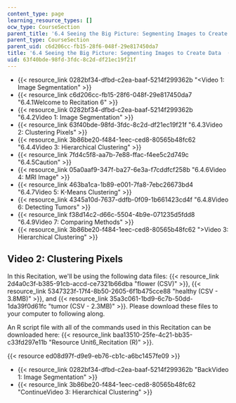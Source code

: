 ```yaml
---
content_type: page
learning_resource_types: []
ocw_type: CourseSection
parent_title: '6.4 Seeing the Big Picture: Segmenting Images to Create Data  (Recitation)'
parent_type: CourseSection
parent_uid: c6d206cc-fb15-28f6-048f-29e817450da7
title: '6.4 Seeing the Big Picture: Segmenting Images to Create Data  (Recitation)'
uid: 63f40bde-98fd-3fdc-8c2d-df21ec19f21f
---
```


*   {{< resource_link 0282bf34-dfbd-c2ea-baaf-5214f299362b "\<Video 1: Image Segmentation" >}}
*   {{< resource_link c6d206cc-fb15-28f6-048f-29e817450da7 "6.4.1Welcome to Recitation 6" >}}
*   {{< resource_link 0282bf34-dfbd-c2ea-baaf-5214f299362b "6.4.2Video 1: Image Segmentation" >}}
*   {{< resource_link 63f40bde-98fd-3fdc-8c2d-df21ec19f21f "6.4.3Video 2: Clustering Pixels" >}}
*   {{< resource_link 3b86be20-f484-1eec-ced8-80565b48fc62 "6.4.4Video 3: Hierarchical Clustering" >}}
*   {{< resource_link 7fd4c5f8-aa7b-7e88-ffac-f4ee5c2d749c "6.4.5Caution" >}}
*   {{< resource_link 05a0aaf9-347f-ba27-6e3a-f7cddfcf258b "6.4.6Video 4: MRI Image" >}}
*   {{< resource_link 463ba1ca-1b89-e001-7fa8-7ebc26673bd4 "6.4.7Video 5: K-Means Clustering" >}}
*   {{< resource_link 4345a10d-7637-ddfb-0f09-1b661423cd4f "6.4.8Video 6: Detecting Tumors" >}}
*   {{< resource_link f38d14c2-d66c-5504-4b9e-071235d5fdd8 "6.4.9Video 7: Comparing Methods" >}}
*   {{< resource_link 3b86be20-f484-1eec-ced8-80565b48fc62 "\>Video 3: Hierarchical Clustering" >}}

Video 2: Clustering Pixels
--------------------------

In this Recitation, we'll be using the following data files: {{< resource_link 2d4a0c3f-b385-91cb-accd-ce7321b66dba "flower (CSV)" >}}, {{< resource_link 5347323f-17f4-8b50-2605-6f1b475cce88 "healthy (CSV - 3.8MB)" >}}, and {{< resource_link 35a3c061-1bd9-6c7b-50dd-1da39f0d61fc "tumor (CSV - 2.3MB)" >}}. Please download these files to your computer to following along.

An R script file with all of the commands used in this Recitation can be downloaded here: {{< resource_link baa13510-25fe-4c21-bb35-c33fd297e11b "Resource Unit6\_Recitation (R)" >}}.

{{< resource ed08d97f-d9e9-eb76-cb1c-a6bc1457fe09 >}}

*   {{< resource_link 0282bf34-dfbd-c2ea-baaf-5214f299362b "BackVideo 1: Image Segmentation" >}}
*   {{< resource_link 3b86be20-f484-1eec-ced8-80565b48fc62 "ContinueVideo 3: Hierarchical Clustering" >}}